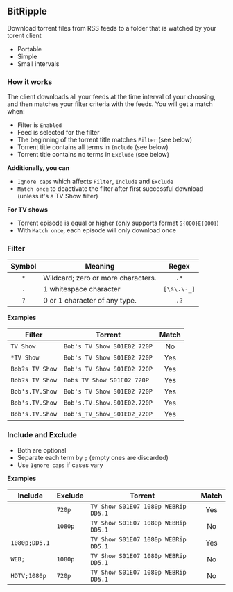 ## BitRipple

Download torrent files from RSS feeds to a folder that is watched by your torent client

* Portable
* Simple
* Small intervals

### How it works

The client downloads all your feeds at the time interval of your choosing, and then matches your filter criteria with the feeds. You will get a match when:

- Filter is `Enabled`
- Feed is selected for the filter
- The beginning of the torrent title matches `Filter` (see below)
- Torrent title contains all terms in `Include` (see below)
- Torrent title contains no terms in `Exclude` (see below)

**Additionally, you can**

- `Ignore caps` which affects `Filter`, `Include` and `Exclude`
- `Match once` to deactivate the filter after first successful download (unless it's a TV Show filter)

**For TV shows**

- Torrent episode is equal or higher (only supports format `S{000}E{000}`)
- With `Match once`, each episode will only download once

### Filter

|Symbol	|Meaning											|Regex			|
|:------:|--------------------------------------|:------------:|
|`*`		|Wildcard; zero or more characters.		|`.*`       	|
|`.`		|1 whitespace character 					|`[\s\.\-_]`	|
|`?`		|0 or 1 character of any type.			|`.?`     		|

**Examples**

|Filter				|Torrent								|Match	|
|-----------------|-----------------------------|:------:|
|`TV Show`			|`Bob's TV Show S01E02 720P`	|No		|
|`*TV Show`			|`Bob's TV Show S01E02 720P`	|Yes		|
|`Bob?s TV Show`	|`Bob's TV Show S01E02 720P`	|Yes		|
|`Bob?s TV Show`	|`Bobs TV Show S01E02 720P` 	|Yes		|
|`Bob's.TV.Show`	|`Bob's TV Show S01E02 720P`	|Yes		|
|`Bob's.TV.Show`	|`Bob's.TV.Show.S01E02.720P`	|Yes		|
|`Bob's.TV.Show`	|`Bob's_TV_Show_S01E02_720P`	|Yes		|

### Include and Exclude

- Both are optional
- Separate each term by `;` (empty ones are discarded)
- Use `Ignore caps` if cases vary

**Examples**

|Include			|Exclude	|Torrent											|Match	|
|--------------|--------|--------------------------------------|:------:|
|` `				|`720p`	|`TV Show S01E07 1080p WEBRip DD5.1 `	|Yes		|
|` `				|`1080p`	|`TV Show S01E07 1080p WEBRip DD5.1 `	|No		|
|`1080p;DD5.1`	|` `		|`TV Show S01E07 1080p WEBRip DD5.1 `	|Yes		|
|`WEB;`			|`1080p`	|`TV Show S01E07 1080p WEBRip DD5.1 `	|No		|
|`HDTV;1080p`	|`720p`	|`TV Show S01E07 1080p WEBRip DD5.1 `	|No		|
